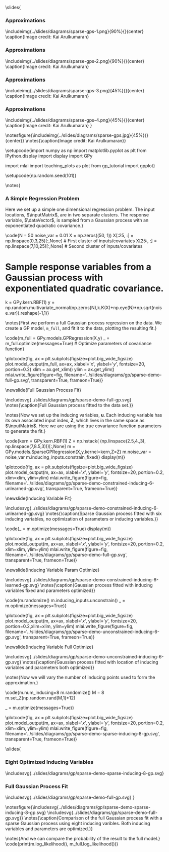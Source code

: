 \slides{
### Approximations

\includeimg{../slides/diagrams/sparse-gps-1.png}{90%}{}{center}
\caption{Image credit: Kai Arulkumaran}

### Approximations

\includeimg{../slides/diagrams/sparse-gps-2.png}{90%}{}{center}
\caption{Image credit: Kai Arulkumaran}

### Approximations

\includeimg{../slides/diagrams/sparse-gps-3.png}{45%}{}{center}
\caption{Image credit: Kai Arulkumaran}

### Approximations

\includeimg{../slides/diagrams/sparse-gps-4.png}{45%}{}{center}
\caption{Image credit: Kai Arulkumaran}
}

\notesfigure{\includeimg{../slides/diagrams/sparse-gps.jpg}{45%}{}{center}}
\notes{\caption{Image credit: Kai Arulkumaran}}

\setupcode{import numpy as np
import matplotlib.pyplot as plt
from IPython.display import display
import GPy

import mlai
import teaching_plots as plot 
from gp_tutorial import gpplot}

\setupcode{np.random.seed(101)}

\notes{
### A Simple Regression Problem

Here we set up a simple one dimensional regression problem. The input locations, $\inputMatrix$, are in two separate clusters. The response variable, $\dataVector$, is sampled from a Gaussian process with an exponentiated quadratic covariance.}

		
\code{N = 50
noise_var = 0.01
X = np.zeros((50, 1))
X[:25, :] = np.linspace(0,3,25)[:,None] # First cluster of inputs/covariates
X[25:, :] = np.linspace(7,10,25)[:,None] # Second cluster of inputs/covariates

# Sample response variables from a Gaussian process with exponentiated quadratic covariance.
k = GPy.kern.RBF(1)
y = np.random.multivariate_normal(np.zeros(N),k.K(X)+np.eye(N)*np.sqrt(noise_var)).reshape(-1,1)}

\notes{First we perform a full Gaussian process regression on the data. We create a GP model, `m_full`, and fit it to the data, plotting the resulting fit.}

\code{m_full = GPy.models.GPRegression(X,y)
_ = m_full.optimize(messages=True) # Optimize parameters of covariance function}

\plotcode{fig, ax = plt.subplots(figsize=plot.big_wide_figsize)
plot.model_output(m_full, ax=ax, xlabel='$x$', ylabel='$y$', fontsize=20, portion=0.2)
xlim = ax.get_xlim()
ylim = ax.get_ylim()
mlai.write_figure(figure=fig,
                  filename='../slides/diagrams/gp/sparse-demo-full-gp.svg', 
                  transparent=True, frameon=True)}

\newslide{Full Gaussian Process Fit}

\includesvg{../slides/diagrams/gp/sparse-demo-full-gp.svg}
\notes{\caption{Full Gaussian process fitted to the data set.}}

\notes{Now we set up the inducing variables, $\mathbf{u}$. Each inducing variable has its own associated input index, $\mathbf{Z}$, which lives in the same space as $\inputMatrix$. Here we are using the true covariance function parameters to generate the fit.}

\code{kern = GPy.kern.RBF(1)
Z = np.hstack(
        (np.linspace(2.5,4.,3),
        np.linspace(7,8.5,3)))[:,None]
m = GPy.models.SparseGPRegression(X,y,kernel=kern,Z=Z)
m.noise_var = noise_var
m.inducing_inputs.constrain_fixed()
display(m)}

\plotcode{fig, ax = plt.subplots(figsize=plot.big_wide_figsize)
plot.model_output(m, ax=ax, xlabel='$x$', ylabel='$y$', fontsize=20, portion=0.2, xlim=xlim, ylim=ylim)
mlai.write_figure(figure=fig,
                  filename='../slides/diagrams/gp/sparse-demo-constrained-inducing-6-unlearned-gp.svg', 
                  transparent=True, frameon=True)}

\newslide{Inducing Variable Fit}

\includesvg{../slides/diagrams/gp/sparse-demo-constrained-inducing-6-unlearned-gp.svg}
\notes{\caption{Sparse Gaussian process fitted with six inducing variables, no optimization of parameters or inducing variables.}}

\code{_ = m.optimize(messages=True)
display(m)}

\plotcode{fig, ax = plt.subplots(figsize=plot.big_wide_figsize)
plot.model_output(m, ax=ax, xlabel='$x$', ylabel='$y$', fontsize=20, portion=0.2, xlim=xlim, ylim=ylim)
mlai.write_figure(figure=fig,
                  filename='../slides/diagrams/gp/sparse-demo-full-gp.svg', 
                  transparent=True, frameon=True)}

\newslide{Inducing Variable Param Optimize}

\includesvg{../slides/diagrams/gp/sparse-demo-constrained-inducing-6-learned-gp.svg}
\notes{\caption{Gaussian process fitted with inducing variables fixed and parameters optimized}}

\code{m.randomize()
m.inducing_inputs.unconstrain()
_ = m.optimize(messages=True)}

\plotcode{fig, ax = plt.subplots(figsize=plot.big_wide_figsize)
plot.model_output(m, ax=ax, xlabel='$x$', ylabel='$y$', fontsize=20, portion=0.2,xlim=xlim, ylim=ylim)
mlai.write_figure(figure=fig,
                  filename='../slides/diagrams/gp/sparse-demo-unconstrained-inducing-6-gp.svg', 
                  transparent=True, frameon=True)}

\newslide{Inducing Variable Full Optimize}

\includesvg{../slides/diagrams/gp/sparse-demo-unconstrained-inducing-6-gp.svg}
\notes{\caption{Gaussian process fitted with location of inducing variables and parameters both optimized}}

\notes{Now we will vary the number of inducing points used to form the approximation.}

\code{m.num_inducing=8
m.randomize()
M = 8
m.set_Z(np.random.rand(M,1)*12)

_ = m.optimize(messages=True)}

\plotcode{fig, ax = plt.subplots(figsize=plot.big_wide_figsize)
plot.model_output(m, ax=ax, xlabel='$x$', ylabel='$y$', fontsize=20, portion=0.2, xlim=xlim, ylim=ylim)
mlai.write_figure(figure=fig,
                  filename='../slides/diagrams/gp/sparse-demo-sparse-inducing-8-gp.svg', 
                  transparent=True, frameon=True)}

\slides{
### Eight Optimized Inducing Variables

\includesvg{../slides/diagrams/gp/sparse-demo-sparse-inducing-8-gp.svg}

### Full Gaussian Process Fit

\includesvg{../slides/diagrams/gp/sparse-demo-full-gp.svg}
}

\notesfigure{\includesvg{../slides/diagrams/gp/sparse-demo-sparse-inducing-8-gp.svg}
\includesvg{../slides/diagrams/gp/sparse-demo-full-gp.svg}}
\notes{\caption{Comparison of the full Gaussian process fit with a sparse Gaussian process using eight inducing varibles. Both inducing variables and parameters are optimized.}}


\notes{And we can compare the probability of the result to the full model.}
\code{print(m.log_likelihood(), m_full.log_likelihood())}



